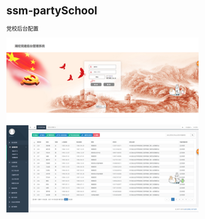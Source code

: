 # ssm-partySchool
党校后台配置



![1556010777107](/1556010796.png)
![1556010803213](/68582f1f1ae4780fb877179c0a18ea9.png)


